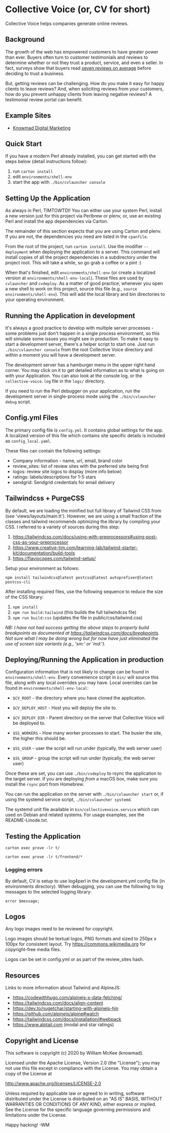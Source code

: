 # Collective Voice (or, CV for short)

Collective Voice helps companies generate online reviews.

## Background

The growth of the web has empowered customers to have greater power than ever.
Buyers often turn to customer testimonials and reviews to determine whether or
not they trust a product, service, and even a seller. In fact, surveys show that
buyers read [seven reviews on
average](https://www.brightlocal.com/research/local-consumer-review-survey/#Q17)
before deciding to trust a business.

But, getting reviews can be challenging. How do you make it easy for happy
clients to leave reviews? And, when soliciting reviews from your customers, how
do you prevent unhappy clients from leaving negative reviews? A testimonial
review portal can benefit.


## Example Sites

* [Knowmad Digital Marketing](https://review.knowmad.com)


## Quick Start

If you have a modern Perl already installed, you can get started with the steps
below (detail instructions follow):

1. run `carton install`
2. edit `environments/shell-env`
3. start the app with `./bin/cvlauncher console`


## Setting Up the Application

As always in Perl, TIMTOWTDI! You can either use your system Perl,
install a new version just for this project via Perlbrew or plenv, or,
use an existing Perl and install the app dependencies via Carton.

The remainder of this section expects that you are using Carton and
plenv. If you are not, the dependencies you need are listed in the
`cpanfile`.

From the root of the project, run `carton install`. Use the modifier
`--deployment` when deploying the application to a server. This command
will install copies of all the project dependencies in a subdirectory
under the project root. This will take a while, so go grab a coffee or
a pint :)

When that's finished, edit `environments/shell-env` (or create a localized
version at `environments/shell-env-local`). These files are used by `cvlauncher`
and `cvdeploy`. As a matter of good practice, whenever you open a new shell to
work on this project, source this file (e.g., `source environments/shell-env`).
This will add the local library and bin directories to your operating environment.


## Running the Application in development

It's always a good practice to develop with multiple server processes -
some problems just don't happen in a single process environment, so this
will simulate some issues you might see in production. To make it easy
to start a development server, there's a helper script to start one.
Just run `./bin/cvlauncher console` from the root Collective Voice directory
and within a moment you will have a development server.

The development server has a hamburger menu in the upper right hand
corner. You may click on it to get detailed information as to what is
going on with your Application. You can also look at the console log, or
the `collective-voice.log` file in the `logs/` directory.

If you need to run the Perl debugger on your application, run the
development server in single-process mode using the `./bin/cvlauncher debug`
script.

## Config.yml Files

The primary config file is `config.yml`. It contains global settings for the
app. A localized version of this file which contains site specific details is
included as `config_local.yaml`.

These files can contain the following settings:

* Company information - name, url, email, brand color
* review_sites: list of review sites with the preferred site being first
* logos: review site logos to display (more info below)
* ratings: labels/descriptions for 1-5 stars
* sendgrid: Sendgrid credentials for email delivery

## Tailwindcss + PurgeCSS

By default, we are loading the minified but full library of Tailwind CSS from (see 'views/layouts/main.tt'). However, we are using a small fraction of the classes and tailwind recommends optimizing the library by compiling your CSS. I referred to a variety of sources during this step:
  1. https://tailwindcss.com/docs/using-with-preprocessors#using-post-css-as-your-preprocessor
  2. https://www.creative-tim.com/learning-lab/tailwind-starter-kit/documentation/build-tools
  3. https://flaviocopes.com/tailwind-setup/

Setup your environment as follows:

`npm install tailwindcss@latest postcss@latest autoprefixer@latest postcss-cli`

After installing required files, use the following sequence to reduce the size of the CSS library:

1. `npm install`
2. `npm run build:tailwind` (this builds the full tailwindcss file)
3. `npm run build:css` (updates the file in public/css/tailwind.css)

*NB: I have not had success getting the above steps to properly build breakpoints as documented at https://tailwindcss.com/docs/breakpoints. Not sure what I may be doing wrong but for now have just eliminated the use of screen size variants (e.g., 'sm:' or 'md:').*


## Deploying/Running the Application in production

Configuration information that is not likely to change can be found
in `environments/shell-env`. Every convenience script in `bin/` will
source this file, along with any local overrides you may have. Local
overrides can be found in `environments/shell-env-local`:

* `$CV_ROOT` - the directory where you have cloned the application.

* `$CV_DEPLOY_HOST` - Host you will deploy the site to.

* `$CV_DEPLOY_DIR` - Parent directory on the server that Collective
  Voice will be deployed to.

* `$SS_WORKERS` - How many worker processes to start. The busier the
  site, the higher this should be.

* `$SS_USER` - user the script will run under (typically, the web server
  user)

* `$SS_GROUP` - group the script will run under (typically, the web
  server user)

Once these are set, you can use `./bin/cvdeploy` to rsync the
application to the target server. If you are deploying *from* a macOS
box, make sure you install the `rsync` port from Homebrew.

You can run the application on the server with `./bin/cvlauncher start` or,
if using the systemd service script, `./bin/cvlauncher systemd`.

The systemd unit file available in `bin/collectivevoice.service` which can
used on Debian and related systems. For usage examples, see the README-Linode.txt.


## Testing the Application

`carton exec prove -lr t/`

`carton exec prove -lr t/frontend/*`

### Logging errors

By default, CV is setup to use log4perl in the development.yml config file (in
environments directory). When debugging, you can use the following to log
messages to the selected logging library:

`error $message;`


## Logos

Any logo images need to be reviewed for copyright.

Logo images should be textual logos, PNG formats and sized to 250px x 100px for
consistent layout. Try https://commons.wikimedia.org for copyright-free media
files.

Logos can be set in config.yml or as part of the review_sites hash.


## Resources

Links to more information about Tailwind and AlpineJS:

* https://codewithhugo.com/alpinejs-x-data-fetching/
* https://tailwindcss.com/docs/align-content
* https://dev.to/nugetchar/starting-with-alpinejs-hjn
* https://github.com/alpinejs/alpine#watch
* https://tailwindcss.com/docs/installation/#webpack
* https://www.alptail.com (modal and star ratings)


## Copyright and License

This software is copyright (c) 2020 by William McKee (knowmad).

Licensed under the Apache License, Version 2.0 (the "License"); you may not use this file except in compliance with the License. You may obtain a copy of the License at

http://www.apache.org/licenses/LICENSE-2.0

Unless required by applicable law or agreed to in writing, software distributed under the License is distributed on an "AS IS" BASIS, WITHOUT WARRANTIES OR CONDITIONS OF ANY KIND, either express or implied. See the License for the specific language governing permissions and limitations under the License.


Happy hacking! -WM
